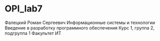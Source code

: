 # OPI_lab7
Фалецкий
Роман
Сергеевич
Информационные системы и технологии
Введение в разработку программного обеспечения
Курс 1, группа 2, подгруппа 1
Факультет ИТ